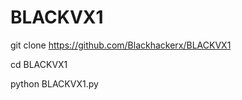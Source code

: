 # BLACKVX1

git clone https://github.com/Blackhackerx/BLACKVX1

cd BLACKVX1

python BLACKVX1.py




